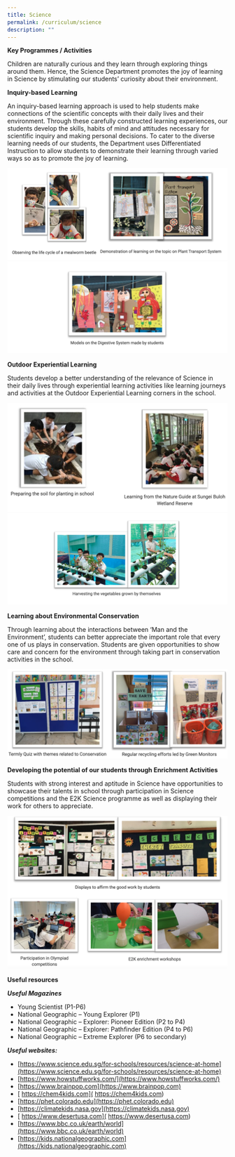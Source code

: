 ```yaml
---
title: Science
permalink: /curriculum/science
description: ""
---
```

**Key Programmes / Activities**

Children are naturally curious and they learn through exploring things around them. Hence, the Science Department promotes the joy of learning in Science by stimulating our students’ curiosity about their environment.

**Inquiry-based Learning**

An inquiry-based learning approach is used to help students make connections of the scientific concepts with their daily lives and their environment. Through these carefully constructed learning experiences, our students develop the skills, habits of mind and attitudes necessary for scientific inquiry and making personal decisions. To cater to the diverse learning needs of our students, the Department uses Differentiated Instruction to allow students to demonstrate their learning through varied ways so as to promote the joy of learning.

![](/images/IBL%201.png)
![](/images/IBL%202.png)

**Outdoor Experiential Learning**

Students develop a better understanding of the relevance of Science in their daily lives through experiential learning activities like learning journeys and activities at the Outdoor Experiential Learning corners in the school.

![](/images/OEL%201.png)
![](/images/OEL%202.png)

**Learning about Environmental Conservation**

Through learning about the interactions between ‘Man and the Environment’, students can better appreciate the important role that every one of us plays in conservation. Students are given opportunities to show care and concern for the environment through taking part in conservation activities in the school.

![](/images/LEC.png)

**Developing the potential of our students through Enrichment Activities**

Students with strong interest and aptitude in Science have opportunities to showcase their talents in school through participation in Science competitions and the E2K Science programme as well as displaying their work for others to appreciate.

![](/images/developing%20the%20potential.png)

**Useful resources**

***Useful Magazines***
* Young Scientist (P1-P6)
* National Geographic – Young Explorer (P1)
* National Geographic – Explorer: Pioneer Edition (P2 to P4)
* National Geographic – Explorer: Pathfinder Edition (P4 to P6)
* National Geographic – Extreme Explorer (P6 to secondary)

***Useful websites:***
* [https://www.science.edu.sg/for-schools/resources/science-at-home](https://www.science.edu.sg/for-schools/resources/science-at-home)
* [https://www.howstuffworks.com/](https://www.howstuffworks.com/)
* [https://www.brainpop.com](https://www.brainpop.com)
* [ https://chem4kids.com]( https://chem4kids.com)
* [https://phet.colorado.edu](https://phet.colorado.edu)
* [https://climatekids.nasa.gov](https://climatekids.nasa.gov)
* [ https://www.desertusa.com]( https://www.desertusa.com)
* [https://www.bbc.co.uk/earth/world](https://www.bbc.co.uk/earth/world)
* [https://kids.nationalgeographic.com](https://kids.nationalgeographic.com)